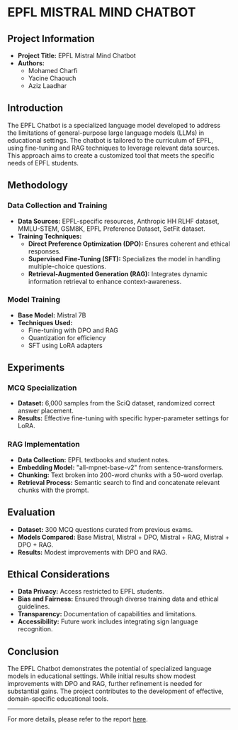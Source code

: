 # EPFL MISTRAL MIND CHATBOT

## Project Information
- **Project Title:** EPFL Mistral Mind Chatbot
- **Authors:**
  - Mohamed Charfi
  - Yacine Chaouch
  - Aziz Laadhar

## Introduction
The EPFL Chatbot is a specialized language model developed to address the limitations of general-purpose large language models (LLMs) in educational settings. The chatbot is tailored to the curriculum of EPFL, using fine-tuning and RAG techniques to leverage relevant data sources. This approach aims to create a customized tool that meets the specific needs of EPFL students.

## Methodology
### Data Collection and Training
- **Data Sources:** EPFL-specific resources, Anthropic HH RLHF dataset, MMLU-STEM, GSM8K, EPFL Preference Dataset, SetFit dataset.
- **Training Techniques:**
  - **Direct Preference Optimization (DPO):** Ensures coherent and ethical responses.
  - **Supervised Fine-Tuning (SFT):** Specializes the model in handling multiple-choice questions.
  - **Retrieval-Augmented Generation (RAG):** Integrates dynamic information retrieval to enhance context-awareness.

### Model Training
- **Base Model:** Mistral 7B
- **Techniques Used:**
  - Fine-tuning with DPO and RAG
  - Quantization for efficiency
  - SFT using LoRA adapters

## Experiments
### MCQ Specialization
- **Dataset:** 6,000 samples from the SciQ dataset, randomized correct answer placement.
- **Results:** Effective fine-tuning with specific hyper-parameter settings for LoRA.

### RAG Implementation
- **Data Collection:** EPFL textbooks and student notes.
- **Embedding Model:** "all-mpnet-base-v2" from sentence-transformers.
- **Chunking:** Text broken into 200-word chunks with a 50-word overlap.
- **Retrieval Process:** Semantic search to find and concatenate relevant chunks with the prompt.

## Evaluation
- **Dataset:** 300 MCQ questions curated from previous exams.
- **Models Compared:** Base Mistral, Mistral + DPO, Mistral + RAG, Mistral + DPO + RAG.
- **Results:** Modest improvements with DPO and RAG.

## Ethical Considerations
- **Data Privacy:** Access restricted to EPFL students.
- **Bias and Fairness:** Ensured through diverse training data and ethical guidelines.
- **Transparency:** Documentation of capabilities and limitations.
- **Accessibility:** Future work includes integrating sign language recognition.

## Conclusion
The EPFL Chatbot demonstrates the potential of specialized language models in educational settings. While initial results show modest improvements with DPO and RAG, further refinement is needed for substantial gains. The project contributes to the development of effective, domain-specific educational tools.

---

For more details, please refer to the report [here](https://github.com/charfimohamed/education_related_chatbot/blob/main/pdfs/lasmer.pdf).
